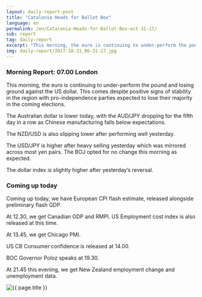 ```yaml
---
layout: daily-report-post
title: "Catalonia Heads for Ballot Box"
language: en
permalink: /en/Catalonia-Heads-for-Ballot-Box-oct-31-17/
sub: report
tag: daily-report
excerpt: "This morning, the euro is continuing to under-perform the pound and losing ground against the US dollar. This comes despite positive signs of stability in the region with pro-independence parties expected to lose their majority in the coming elections..."
img: daily-report/2017-10-31_06-31-27.jpg
---
```

### Morning Report: 07.00 London

This morning, the euro is continuing to under-perform the pound and losing ground against the US dollar. This comes despite positive signs of stability in the region with pro-independence parties expected to lose their majority in the coming elections. 

The Australian dollar is lower today, with the AUD/JPY dropping for the fifth day in a row as Chinese manufacturing falls below expectations. 

The NZD/USD is also slipping lower after performing well yesterday. 

The USD/JPY is higher after heavy selling yesterday which was mirrored across most yen pairs. The BOJ opted for no change this morning as expected.

The dollar index is slightly higher after yesterday’s reversal.  

### Coming up today 

Coming up today, we have European CPI flash estimate, released alongside preliminary flash GDP. 

At 12.30, we get Canadian GDP and RMPI. US Employment cost index is also released at this time. 

At 13.45, we get Chicago PMI.

US CB Consumer confidence is released at 14.00. 

BOC Governor Poloz speaks at 19.30. 

At 21.45 this evening, we get New Zealand employment change and unemployment data. 

<p><img src="{{ "/assets/images/daily-report/2017-10-31_06-31-27.jpg" | relative_url }}" alt="{{ page.title }}" title="{{ page.title }}"></p>
